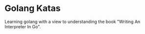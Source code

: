 # Golang Katas

Learning golang with a view to understanding the book "Writing An Interpreter In Go".
